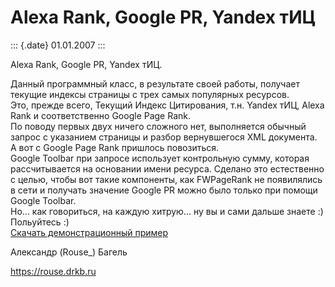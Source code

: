 Alexa Rank, Google PR, Yandex тИЦ
=================================

::: {.date}
01.01.2007
:::

Alexa Rank, Google PR, Yandex тИЦ.

Данный программный класс, в результате своей работы, получает текущие
индексы страницы с трех самых популярных ресурсов.\
Это, прежде всего, Текущий Индекс Цитирования, т.н. Yandex тИЦ, Alexa
Rank и соответственно Google Page Rank.\
По поводу первых двух ничего сложного нет, выполняется обычный запрос с
указанием страницы и разбор вернувшегося XML документа. А вот с Google
Page Rank пришлось повозиться.\
Google Toolbar при запросе использует контрольную сумму, которая
рассчитывается на основании имени ресурса. Сделано это естественно с
целью, чтобы вот такие компоненты, как FWPageRank не появилялись в сети
и получать значение Google PR можно было только при помощи Google
Toolbar.\
Но\... как говориться, на каждую хитрую\... ну вы и сами дальше знаете
:)\
Польуйтесь :)\
[Скачать демонстрационный пример](/zip/fwpagerank.zip)

Александр (Rouse\_) Багель

<https://rouse.drkb.ru>
